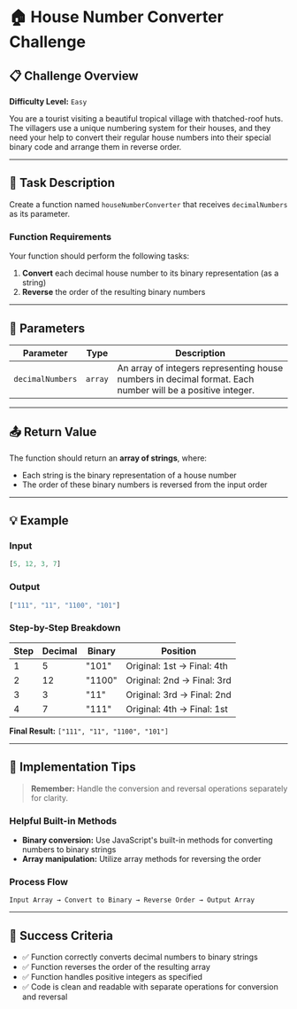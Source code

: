 # 🏠 House Number Converter Challenge

## 📋 Challenge Overview

**Difficulty Level:** `Easy`

You are a tourist visiting a beautiful tropical village with thatched-roof huts. The villagers use a unique numbering system for their houses, and they need your help to convert their regular house numbers into their special binary code and arrange them in reverse order.

---

## 🎯 Task Description

Create a function named `houseNumberConverter` that receives `decimalNumbers` as its parameter.

### Function Requirements

Your function should perform the following tasks:

1. **Convert** each decimal house number to its binary representation (as a string)
2. **Reverse** the order of the resulting binary numbers

---

## 📝 Parameters

| Parameter | Type | Description |
|-----------|------|-------------|
| `decimalNumbers` | `array` | An array of integers representing house numbers in decimal format. Each number will be a positive integer. |

---

## 📤 Return Value

The function should return an **array of strings**, where:
- Each string is the binary representation of a house number
- The order of these binary numbers is reversed from the input order

---

## 💡 Example

### Input
```javascript
[5, 12, 3, 7]
```

### Output
```javascript
["111", "11", "1100", "101"]
```

### Step-by-Step Breakdown

| Step | Decimal | Binary | Position |
|------|---------|--------|----------|
| 1 | 5 | "101" | Original: 1st → Final: 4th |
| 2 | 12 | "1100" | Original: 2nd → Final: 3rd |
| 3 | 3 | "11" | Original: 3rd → Final: 2nd |
| 4 | 7 | "111" | Original: 4th → Final: 1st |

**Final Result:** `["111", "11", "1100", "101"]`

---

## 🔧 Implementation Tips

> **Remember:** Handle the conversion and reversal operations separately for clarity.

### Helpful Built-in Methods
- **Binary conversion:** Use JavaScript's built-in methods for converting numbers to binary strings
- **Array manipulation:** Utilize array methods for reversing the order

### Process Flow
```
Input Array → Convert to Binary → Reverse Order → Output Array
```

---

## 🌟 Success Criteria

- ✅ Function correctly converts decimal numbers to binary strings
- ✅ Function reverses the order of the resulting array
- ✅ Function handles positive integers as specified
- ✅ Code is clean and readable with separate operations for conversion and reversal
